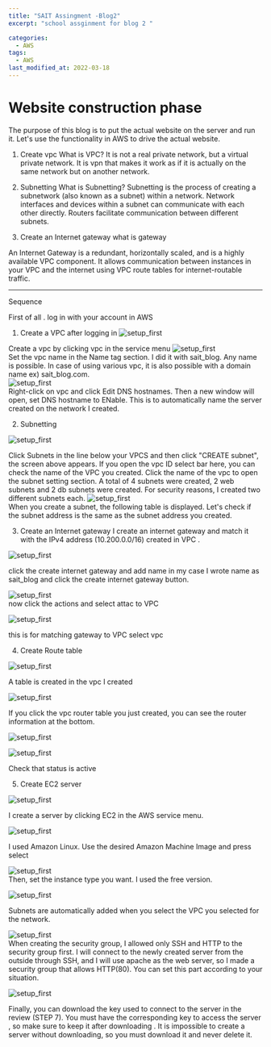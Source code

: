 ```yaml
---
title: "SAIT Assingment -Blog2"
excerpt: "school assginment for blog 2 "

categories:
  - AWS
tags:
  - AWS
last_modified_at: 2022-03-18
---
```


# Website construction phase

The purpose of this blog is to put the actual website on the server and run it. Let's use the functionality in AWS to drive the actual website.



1. Create vpc
     What is VPC?
  It is not a real private network, but a virtual private network.
It is vpn that makes it work as if it is actually on the same network but on another network.

2. Subnetting
     What is Subnetting?
Subnetting is the process of creating a subnetwork (also known as a subnet) within a network. Network interfaces and devices within a subnet can communicate with each other directly. Routers facilitate communication between different subnets.

3. Create an Internet gateway
  what is gateway

  An Internet Gateway is a redundant, horizontally scaled, and is a highly available VPC component. It allows communication between instances in your VPC and the internet using VPC route tables for internet-routable traffic.





---------------------------------------------------------------------------------------
Sequence

First of all . log in with your account in AWS




1. Create a VPC after logging in
  ![setup_first](/image/AWS_blog_2/vpc_1.png)  

Create a vpc by clicking vpc in the service menu
    ![setup_first](/image/AWS_blog_2/vpc_2.png)  
 Set the vpc name in the Name tag section. I did it with sait_blog. Any name is possible. In case of using various vpc, it is also possible with a domain name ex) sait_blog.com.  
   ![setup_first](/image/AWS_blog_2/vpc_3.png)  
Right-click on vpc and click Edit DNS hostnames.
Then a new window will open, set DNS hostname to ENable.
This is to automatically name the server created on the network I created.

2. Subnetting

![setup_first](/image/AWS_blog_2/subnet1.png)  

Click Subnets in the line below your VPCS and then click "CREATE subnet", the screen above appears. If you open the vpc ID select bar here, you can check the name of the VPC you created. Click the name of the vpc to open the subnet setting section. A total of 4 subnets were created, 2 web subnets and 2 db subnets were created. For security reasons, I created two different subnets each.
![setup_first](/image/AWS_blog_2/subnet2.png)  
When you create a subnet, the following table is displayed. Let's check if the subnet address is the same as the subnet address you created.


3. Create an Internet gateway
I  create an internet gateway and match it with the IPv4 address (10.200.0.0/16) created in VPC .

![setup_first](/image/AWS_blog_2/gateway1.png) 

click  the create internet gateway and add name 
in my case I wrote name as sait_blog  and click the create internet gateway button.

![setup_first](/image/AWS_blog_2/gateway2.png)  
now click the actions and select attac to VPC

![setup_first](/image/AWS_blog_2/gateway3.png)  

this is for matching gateway to VPC
select vpc 

4. Create Route table

![setup_first](/image/AWS_blog_2/route1.png)  

A table is created in the vpc I created


![setup_first](/image/AWS_blog_2/route2.png) 

If you click the vpc router table you just created, you can see the router information at the bottom.


![setup_first](/image/AWS_blog_2/route3.png)  

![setup_first](/image/AWS_blog_2/route5.png)  

Check that status is active


5. Create EC2 server 


![setup_first](/image/AWS_blog_2/Ec2.png) 


I create a server by clicking EC2 in the AWS service menu.



 ![setup_first](/image/AWS_blog_2/Ec2_2.png)  

I used Amazon Linux. Use the desired Amazon Machine Image and press select

![setup_first](/image/AWS_blog_2/Ec2_3.png)  
Then, set the instance type you want. I used the free version.


![setup_first](/image/AWS_blog_2/Ec2_4.png)  

Subnets are automatically added when you select the VPC you selected for the network.



![setup_first](/image/AWS_blog_2/Ec2_5.png)  
When creating the security group, I allowed only SSH and HTTP to the security group first. I will connect to the newly created server from the outside through SSH, and I will use apache as the web server, so I made a security group that allows HTTP(80). You can set this part according to your situation.


![setup_first](/image/AWS_blog_2/Ec2_6.png)  

Finally, you can download the key used to connect to the server in the review (STEP 7). You must have the corresponding key to access the server , so make sure to keep it after downloading . It is impossible to create a server without downloading, so you must download it and never delete it.